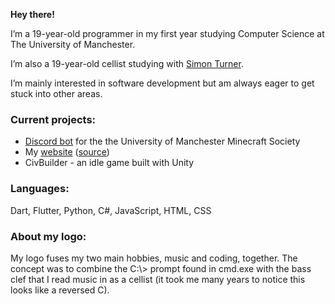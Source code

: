 **Hey there!**

I’m a 19-year-old programmer in my first year studying Computer Science at The University of Manchester.

I’m also a 19-year-old cellist studying with [Simon Turner](https://simonturnercello.wordpress.com/).

I’m mainly interested in software development but am always eager to get stuck into other areas.

### Current projects:
- [Discord bot](https://github.com/whimsicalities/mcsoc-bot/tree/dev) for the the University of Manchester Minecraft Society
- My [website](https://f11xter.github.io/) ([source](https://github.com/f11xter/f11xter.github.io))
- CivBuilder - an idle game built with Unity

### Languages:
Dart, Flutter, Python, C#, JavaScript, HTML, CSS

### About my logo:
My logo fuses my two main hobbies, music and coding, together. The concept was to combine the C:\\> prompt found in cmd.exe with the bass clef that I read music in as a cellist (it took me many years to notice this looks like a reversed C).


<!--
**f11xter/f11xter** is a ✨ _special_ ✨ repository because its `README.md` (this file) appears on your GitHub profile.

Here are some ideas to get you started:

- 🔭 I’m currently working on ...
- 🌱 I’m currently learning ...
- 👯 I’m looking to collaborate on ...
- 🤔 I’m looking for help with ...
- 💬 Ask me about ...
- 📫 How to reach me: ...
- 😄 Pronouns: ...
- ⚡ Fun fact: ...
-->
